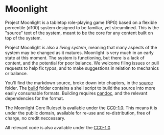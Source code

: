 # Moonlight

Project Moonlight is a tabletop role-playing game (RPG) based on a flexible percentile (d100) system designed to be familiar, yet streamlined. This is the "source" text of the system, meant to be the core for any content built on top of the system.

Project Moonlight is also a _living system_, meaning that many aspects of the system may be changed as it matures. Moonlight is very much in an early state at this moment. The system is functioning, but there is a lack of content, and the potential for poor balance. We welcome filing issues or pull requests to help fix typos, and to make suggestions in relation to mechanics or balance.

You'll find the markdown source, broke down into chapters, in the [source](source) folder. The [build](build) folder contains a shell script to build the source into more easily consumable formats. Building requires [pandoc](http://pandoc.org/), and the relevant dependencies for the format.

The Moonlight Core Ruleset is available under the [CC0-1.0](COPYING). This means it is under the public domain, available for re-use and re-distribution, free of charge, no credit neccessary.

All relevant code is also available under the [CC0-1.0](COPYING).
